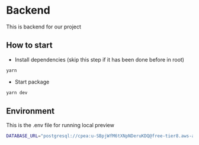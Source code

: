 # Backend

This is backend for our project

## How to start

-   Install dependencies (skip this step if it has been done before in root)

```bash
yarn
```

-   Start package

```bash
yarn dev
```

## Environment

This is the .env file for running local preview

```bash
DATABASE_URL="postgresql://cpea:u-SBpjWfM6tXNpNDeruKDQ@free-tier8.aws-ap-southeast-1.cockroachlabs.cloud:26257/default?sslmode=verify-full&options=--cluster%3Dytch8-io-2744"
```
